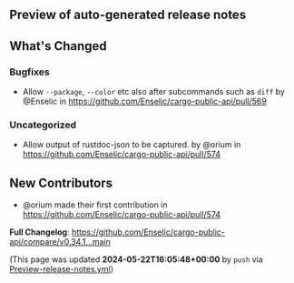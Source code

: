 ## Preview of auto-generated release notes
<!-- Release notes generated using configuration in .github/release.yml at main -->

## What's Changed
### Bugfixes
* Allow `--package`, `--color` etc also after subcommands such as `diff` by @Enselic in https://github.com/Enselic/cargo-public-api/pull/569
### Uncategorized
* Allow output of rustdoc-json to be captured. by @orium in https://github.com/Enselic/cargo-public-api/pull/574

## New Contributors
* @orium made their first contribution in https://github.com/Enselic/cargo-public-api/pull/574

**Full Changelog**: https://github.com/Enselic/cargo-public-api/compare/v0.34.1...main


(This page was updated **2024-05-22T16:05:48+00:00** by `push` via [Preview-release-notes.yml](https://github.com/Enselic/cargo-public-api/actions/runs/9194716526))

